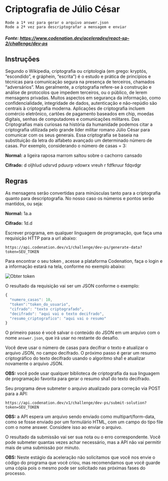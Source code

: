 # Criptografia de Júlio César
```
Rode a 1ª vez para gerar o arquivo answer.json
Rode a 2ª vez para descriptografar a mensagem e enviar
```

##### Fonte: <https://www.codenation.dev/aceleradev/react-sp-2/challenge/dev-ps>

## Instruções

Segundo o Wikipedia, criptografia ou criptologia (em grego: kryptós, “escondido”,
e gráphein, “escrita”) é o estudo e prática de princípios e técnicas para comunicação
segura na presença de terceiros, chamados “adversários”. Mas geralmente, a criptografia
refere-se à construção e análise de protocolos que impedem terceiros, ou o público,
de lerem mensagens privadas. Muitos aspectos em segurança da informação, como
confidencialidade, integridade de dados, autenticação e não-repúdio são centrais
à criptografia moderna. Aplicações de criptografia incluem comércio eletrônico,
cartões de pagamento baseados em chip, moedas digitais, senhas de computadores e
comunicações militares. Das Criptografias mais curiosas na história da humanidade
podemos citar a criptografia utilizada pelo grande líder militar romano Júlio César
para comunicar com os seus generais. Essa criptografia se baseia na substituição da
letra do alfabeto avançado um determinado número de casas. Por exemplo, considerando
o número de casas = 3:

**Normal:** a ligeira raposa marrom saltou sobre o cachorro cansado

**Cifrado:** d oljhlud udsrvd pduurp vdowrx vreuh r fdfkruur fdqvdgr

## Regras

As mensagens serão convertidas para minúsculas tanto para a criptografia quanto para
descriptografia.
No nosso caso os números e pontos serão mantidos, ou seja:

**Normal:** 1a.a

**Cifrado:** 1d.d

Escrever programa, em qualquer linguagem de programação, que faça uma requisição
HTTP para a url abaixo:

```https://api.codenation.dev/v1/challenge/dev-ps/generate-data?token=SEU_TOKEN```

Para encontrar o seu token , acesse a plataforma Codenation, faça o login e a informação
estará na tela, conforme no exemplo abaixo:

![Obter token](https://s3-us-west-1.amazonaws.com/codenation-cli/doc/images/token.png)

O resultado da requisição vai ser um JSON conforme o exemplo:

```javascript
{
  "numero_casas": 10,
  "token":"token_do_usuario",
  "cifrado": "texto criptografado",
  "decifrado": "aqui vai o texto decifrado",
  "resumo_criptografico": "aqui vai o resumo"
}
```

O primeiro passo é você salvar o conteúdo do JSON em um arquivo com o nome `answer.json`,
que irá usar no restante do desafio.

Você deve usar o número de casas para decifrar o texto e atualizar o arquivo JSON,
no campo decifrado. O próximo passo é gerar um resumo criptográfico do texto decifrado
usando o algoritmo sha1 e atualizar novamente o arquivo JSON. 

**OBS:** você pode usar
qualquer biblioteca de criptografia da sua linguagem de programação favorita para gerar
o resumo sha1 do texto decifrado.

Seu programa deve submeter o arquivo atualizado para correção via POST para a API:

```https://api.codenation.dev/v1/challenge/dev-ps/submit-solution?token=SEU_TOKEN```

**OBS:** a API espera um arquivo sendo enviado como multipart/form-data, como se
fosse enviado por um formulário HTML, com um campo do tipo file com o nome answer.
Considere isso ao enviar o arquivo.

O resultado da submissão vai ser sua nota ou o erro correspondente. Você pode submeter
quantas vezes achar necessário, mas a API não vai permitir mais de uma submissão
por minuto.

**OBS:** Neste estágio da aceleração não solicitamos que você nos envie o código
do programa que você criou, mas recomendamos que você guarde uma cópia pois o mesmo
pode ser solicitado nas próximas fases do processo.
